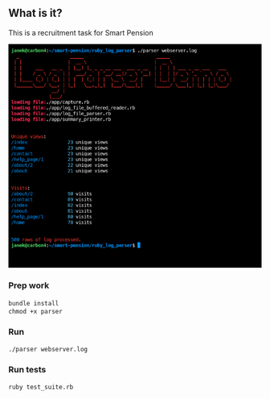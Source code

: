 ## What is it?

This is a recruitment task for Smart Pension

![Screenshot](screenshot.png)

### Prep work

```
bundle install
chmod +x parser
```

### Run

```
./parser webserver.log
```

### Run tests


```
ruby test_suite.rb
```